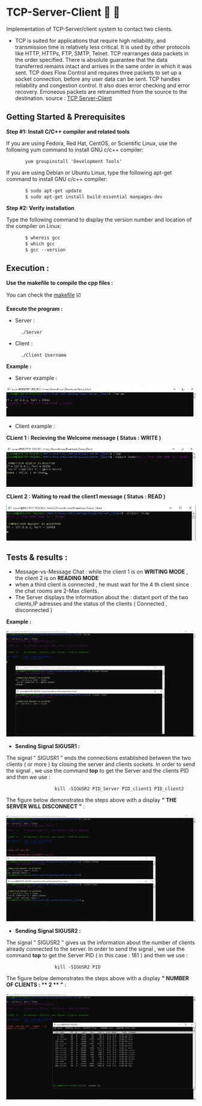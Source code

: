 # TCP-Server-Client :e-mail: :busts_in_silhouette:

Implementation of TCP-Server/client system to contact two clients. 

* TCP is suited for applications that require high reliability, and transmission time is relatively less critical. It is used by other protocols like HTTP, HTTPs, FTP, SMTP, Telnet. TCP rearranges data packets in the order specified. There is absolute guarantee that the data transferred remains intact and arrives in the same order in which it was sent. TCP does Flow Control and requires three packets to set up a socket connection, before any user data can be sent. TCP handles reliability and congestion control. It also does error checking and error recovery. Erroneous packets are retransmitted from the source to the destination.
source : [TCP Server-Client](https://www.geeksforgeeks.org/tcp-server-client-implementation-in-c/)

## Getting Started & Prerequisites 

**Step #1: Install C/C++ compiler and related tools**

If you are using Fedora, Red Hat, CentOS, or Scientific Linux, use the following yum command to install GNU c/c++ compiler:

           yum groupinstall 'Development Tools'
           
If you are using Debian or Ubuntu Linux, type the following apt-get command to install GNU c/c++ compiler:

           $ sudo apt-get update
           $ sudo apt-get install build-essential manpages-dev

**Step #2: Verify installation**

Type the following command to display the version number and location of the compiler on Linux:

           $ whereis gcc
           $ which gcc
           $ gcc --version
           
## Execution :  

**Use the makefile to compile the cpp files :**

You can check the [makefile](https://github.com/AissamDjahnine/TCP-Server-Client/blob/master/makefile)  :ballot_box_with_check:

**Execute the program :**
* Server :

        ./Server 
   
* Client :

        ./Client Username
        
**Example :** 

* Server example :

<img src="https://github.com/AissamDjahnine/TCP-Server-Client/blob/master/files./server.jpg" >    

* Client  example :

**CLient 1 : Recieving the Welcome message ( Status : WRITE )**

<img src="https://github.com/AissamDjahnine/TCP-Server-Client/blob/master/files./client1.jpg" > 

**CLient 2 : Waiting to read the client1 message ( Status : READ )**

<img src="https://github.com/AissamDjahnine/TCP-Server-Client/blob/master/files./client2.jpg" > 


## Tests & results :
* Message-vs-Message Chat : while the client 1 is on **WRITING MODE** , the client 2 is on **READING MODE**
* when a third client is connected , he must wait for the 4 th client since the chat rooms are 2-Max clients.
* The Server displays the information about the : distant port of the two clients,IP adresses and the status of the clients ( Connected , disconnected ) 

**Example :** 

 <img src="https://github.com/AissamDjahnine/TCP-Server-Client/blob/master/files./chat.jpg" > 

* **Sending Signal SIGUSR1 :** 

The signal " SIGUSR1 " ends the connections established between the two clients ( or more ) by closing the server and clients sockets.
In order to send the signal , we use the command **top** to get the Server and the clients PID and then we use : 

                      kill -SIGUSR2 PID_Server PID_client1 PID_client2
                      
The figure below demonstrates the steps above with a display **" THE SERVER WILL DISCONNECT "** :

 <img src="https://github.com/AissamDjahnine/TCP-Server-Client/blob/master/files./sigusr1.jpg" > 

* **Sending Signal SIGUSR2 :**

The signal " SIGUSR2 " gives us the information about the number of clients already connected to the server.
In order to send the signal , we use the command **top** to get the Server PID ( in this case : 181 ) and then we use : 

                      kill -SIGUSR2 PID 
The figure below demonstrates the steps above with a display **" NUMBER OF CLIENTS : ** 2 ** "** :

 <img src="https://github.com/AissamDjahnine/TCP-Server-Client/blob/master/files./sigusr2.jpg" > 


